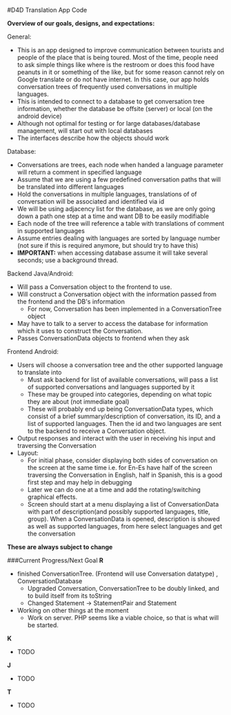 #D4D Translation App Code

**Overview of our goals, designs, and expectations:**

General:
* This is an app designed to improve communication between tourists and people of the place that is being toured. Most of the time, people need to ask simple things like where is the restroom or does this food have peanuts in it or something of the like, but for some reason cannot rely on Google translate or do not have internet. In this case, our app holds conversation trees of frequently used conversations in multiple languages. 
* This is intended to connect to a database to get conversation tree information, whether the database be offsite (server) or local (on the android device)
* Although not optimal for testing or for large databases/database management, will start out with local databases
* The interfaces describe how the objects should work

Database: 
* Conversations are trees, each node when handed a language parameter will return a comment in specified language
* Assume that we are using a few predefined conversation paths that will be translated into different languages
* Hold the conversations in multiple languages, translations of of conversation will be associated and identified via id
* We will be using adjacency list for the database, as we are only going down a path one step at a time and want DB to be easily modifiable
* Each node of the tree will reference a table with translations of comment in supported languages
* Assume entries dealing with languages are sorted by language number (not sure if this is required anymore, but should try to have this)
* **IMPORTANT:** when accessing database assume it will take several seconds; use a background thread. 

Backend Java/Android:
* Will pass a Conversation object to the frontend to use. 
* Will construct a Conversation object with the information passed from the frontend and the DB's information
	* For now, Conversation has been implemented in a ConversationTree object
* May have to talk to a server to access the database for information which it uses to construct the Conversation. 
* Passes ConversationData objects to frontend when they ask

Frontend Android: 
* Users will choose a conversation tree and the other supported language to translate into
	* Must ask backend for list of available conversations, will pass a list of supported conversations and languages supported by it
	* These may be grouped into categories, depending on what topic they are about (not immediate goal)
	* These will probably end up being ConversationData types, which consist of a brief summary/description of conversation, its ID, and a list of supported languages. Then the id and two languages are sent to the backend to receive a Conversation object.
* Output responses and interact with the user in receiving his input and traversing the Conversation
* Layout:
	* For initial phase, consider displaying both sides of conversation on the screen at the same time i.e. for En-Es have half of the screen traversing the Conversation in English, half in Spanish, this is a good first step and may help in debugging
	* Later we can do one at a time and add the rotating/switching graphical effects. 
	* Screen should start at a menu displaying a list of ConversationData with part of description(and possibly supported languages, title, group). When a ConversationData is opened, description is showed as well as supported languages, from here select languages and get the conversation

**These are always subject to change**

###Current Progress/Next Goal
**R**
* finished ConversationTree. (Frontend will use Conversation datatype) , ConversationDatabase
	* Upgraded Conversation, ConversationTree to be doubly linked, and to build itself from its toString
	* Changed Statement -> StatementPair and Statement
* Working on other things at the moment
	* Work on server. PHP seems like a viable choice, so that is what will be started. 

**K**
* TODO

**J**
* TODO

**T**
* TODO